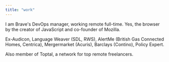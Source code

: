 ```yaml
---
title: "work"
---
```


I am Brave's DevOps manager, working remote full-time. Yes, the browser by the creator of JavaScript and co-founder of Mozilla.

Ex-Audicon, Language Weaver (SDL, RWS), AlertMe (British Gas Connected Homes, Centrica), Mergermarket (Acuris), Barclays (Contino), Policy Expert.

Also member of Toptal, a network for top remote freelancers.
